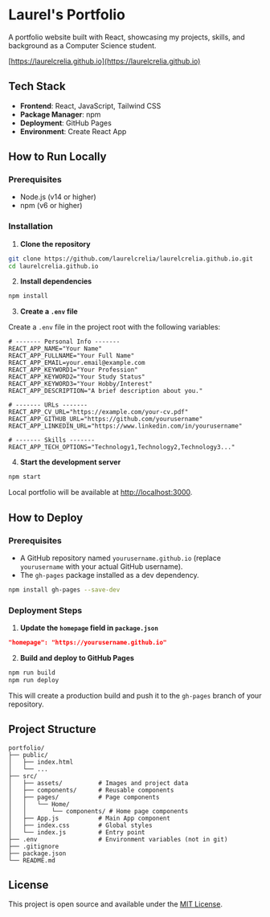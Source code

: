 # Laurel's Portfolio

A portfolio website built with React, showcasing my projects, skills, and background as a Computer Science student.

[https://laurelcrelia.github.io](https://laurelcrelia.github.io)

## Tech Stack

- **Frontend**: React, JavaScript, Tailwind CSS
- **Package Manager**: npm
- **Deployment**: GitHub Pages
- **Environment**: Create React App

## How to Run Locally

### Prerequisites

- Node.js (v14 or higher)
- npm (v6 or higher)

### Installation

1. **Clone the repository**

```bash
git clone https://github.com/laurelcrelia/laurelcrelia.github.io.git
cd laurelcrelia.github.io
```

2. **Install dependencies**

```bash
npm install
```

3. **Create a `.env` file**

Create a `.env` file in the project root with the following variables:

```
# ------- Personal Info -------
REACT_APP_NAME="Your Name"
REACT_APP_FULLNAME="Your Full Name"
REACT_APP_EMAIL=your.email@example.com
REACT_APP_KEYWORD1="Your Profession"
REACT_APP_KEYWORD2="Your Study Status"
REACT_APP_KEYWORD3="Your Hobby/Interest"
REACT_APP_DESCRIPTION="A brief description about you."

# ------- URLs -------
REACT_APP_CV_URL="https://example.com/your-cv.pdf"
REACT_APP_GITHUB_URL="https://github.com/yourusername"
REACT_APP_LINKEDIN_URL="https://www.linkedin.com/in/yourusername"

# ------- Skills -------
REACT_APP_TECH_OPTIONS="Technology1,Technology2,Technology3..."

```

4. **Start the development server**

```bash
npm start
```

Local portfolio will be available at [http://localhost:3000](http://localhost:3000).

## How to Deploy

### Prerequisites
- A GitHub repository named `yourusername.github.io` (replace `yourusername` with your actual GitHub username).
- The `gh-pages` package installed as a dev dependency.
```bash
npm install gh-pages --save-dev
```

### Deployment Steps

1. **Update the `homepage` field in `package.json`**

```json
"homepage": "https://yourusername.github.io"
```

2. **Build and deploy to GitHub Pages**

```bash
npm run build
npm run deploy
```
This will create a production build and push it to the `gh-pages` branch of your repository.

## Project Structure

```
portfolio/
├── public/
│   ├── index.html
│   └── ...
├── src/
│   ├── assets/          # Images and project data
│   ├── components/      # Reusable components
│   ├── pages/           # Page components
│   │   └── Home/
│   │       └── components/ # Home page components
│   ├── App.js           # Main App component
│   ├── index.css        # Global styles
│   └── index.js         # Entry point
├── .env                 # Environment variables (not in git)
├── .gitignore
├── package.json
└── README.md
```

## License

This project is open source and available under the [MIT License](LICENSE).

